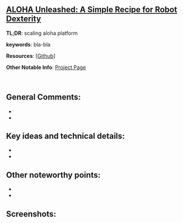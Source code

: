 [ALOHA Unleashed: A Simple Recipe for Robot Dexterity](https://aloha-unleashed.github.io/assets/aloha_unleashed.pdf)
---------------	

__TL;DR__: scaling aloha platform

__keywords__: bla-bla

__Resources__: [[Github](blabla)] 

__Other Notable Info__: [Project Page](blabla)

<br/>    

General Comments:
------
* 
* 

Key ideas and technical details:
------
* 
* 

Other noteworthy points:
------
* 
* 

Screenshots:
------
<!-- ![Image1](../img/pointnet_net.png "Architecture") -->

